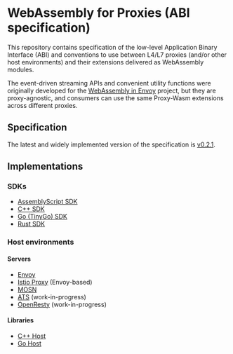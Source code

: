 # WebAssembly for Proxies (ABI specification)

This repository contains specification of the low-level Application Binary Interface (ABI) and
conventions to use between L4/L7 proxies (and/or other host environments) and their extensions
delivered as WebAssembly modules.

The event-driven streaming APIs and convenient utility functions were originally developed for
the [WebAssembly in Envoy] project, but they are proxy-agnostic, and consumers can use the same
Proxy-Wasm extensions across different proxies.

[WebAssembly in Envoy]: docs/WebAssembly-in-Envoy.md

## Specification

The latest and widely implemented version of the specification is [v0.2.1].

[v0.2.1]: abi-versions/v0.2.1/README.md

## Implementations

### SDKs

* [AssemblyScript SDK]
* [C++ SDK]
* [Go (TinyGo) SDK]
* [Rust SDK]

[AssemblyScript SDK]: https://github.com/solo-io/proxy-runtime
[C++ SDK]: https://github.com/proxy-wasm/proxy-wasm-cpp-sdk
[Go (TinyGo) SDK]: https://github.com/tetratelabs/proxy-wasm-go-sdk
[Rust SDK]: https://github.com/proxy-wasm/proxy-wasm-rust-sdk

### Host environments

#### Servers

* [Envoy]
* [Istio Proxy] (Envoy-based)
* [MOSN]
* [ATS] (work-in-progress)
* [OpenResty] (work-in-progress)

[Envoy]: https://github.com/envoyproxy/envoy
[Istio Proxy]: https://github.com/istio/proxy
[MOSN]: https://github.com/mosn/mosn
[ATS]: https://docs.trafficserver.apache.org/en/latest/admin-guide/plugins/wasm.en.html
[OpenResty]: https://github.com/api7/wasm-nginx-module

#### Libraries

* [C++ Host]
* [Go Host]

[C++ Host]: https://github.com/proxy-wasm/proxy-wasm-cpp-host
[Go Host]: https://github.com/mosn/proxy-wasm-go-host
